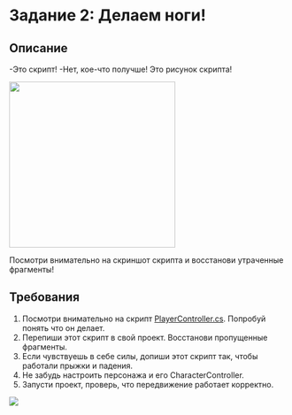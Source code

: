 # Задание 2: Делаем ноги!

## Описание

-Это скрипт! 
-Нет, кое-что получше! Это рисунок скрипта!

<img src="https://github.com/copetonrob/YP_Unity_M3_W1/blob/main/img/meme2.png" width="300"/>

Посмотри внимательно на скриншот скрипта и восстанови утраченные фрагменты!

## Требования

1. Посмотри внимательно на скрипт [PlayerController.cs](/PlayerController.cs). Попробуй понять что он делает.
2. Перепиши этот скрипт в свой проект. Восстанови пропущенные фрагменты.
3. Если чувствуешь в себе силы, допиши этот скрипт так, чтобы работали прыжки и падения.
4. Не забудь настроить персонажа и его CharacterController.
5. Запусти проект, проверь, что передвижение работает корректно.

<img src="https://github.com/copetonrob/YP_Unity_M3_W1/blob/main/img/script2.png"/>

